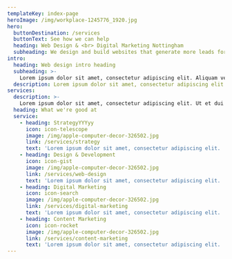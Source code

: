 ```yaml
---
templateKey: index-page
heroImage: /img/workplace-1245776_1920.jpg
hero:
  buttonDestination: /services
  buttonText: See how we can help
  heading: Web Design & <br> Digital Marketing Nottingham
  subheading: We design and build websites that generate more leads for your business.
intro:
  heading: Web design intro heading
  subheading: >-
    Lorem ipsum dolor sit amet, consectetur adipiscing elit. Aliquam vel tincidunt justo.
  description: Lorem ipsum dolor sit amet, consectetur adipiscing elit. Ut et dui id ligula cursus placerat. Fusce vel sagittis ante.
services:
  description: >-
    Lorem ipsum dolor sit amet, consectetur adipiscing elit. Ut et dui id ligula cursus placerat. Fusce vel sagittis ante.
  heading: What we're good at
  service:
    - heading: StrategyYYYyy
      icon: icon-telescope
      image: /img/apple-computer-decor-326502.jpg
      link: /services/strategy
      text: 'Lorem ipsum dolor sit amet, consectetur adipiscing elit. '
    - heading: Design & Development
      icon: icon-gist
      image: /img/apple-computer-decor-326502.jpg
      link: /services/web-design
      text: 'Lorem ipsum dolor sit amet, consectetur adipiscing elit. '
    - heading: Digital Marketing
      icon: icon-search
      image: /img/apple-computer-decor-326502.jpg
      link: /services/digital-marketing
      text: 'Lorem ipsum dolor sit amet, consectetur adipiscing elit. '
    - heading: Content Marketing
      icon: icon-rocket
      image: /img/apple-computer-decor-326502.jpg
      link: /services/content-marketing
      text: 'Lorem ipsum dolor sit amet, consectetur adipiscing elit. '
---
```

